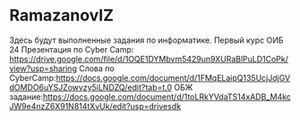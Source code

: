 # RamazanovIZ
Здесь будут выполненные задания по информатике.
Первый курс ОИБ 24 
Презентация по Cyber Camp: https://drive.google.com/file/d/1OQE1DYMbvm5429un9XURaBlPuLD1CoPk/view?usp=sharing
 Слова по CyberCamp:https://docs.google.com/document/d/1FMqELaipQ135UcjJdjGVdOMDO6uYSJZowvzy5iLNDZQ/edit?tab=t.0
ОБЖ задание:https://docs.google.com/document/d/1toLRkYVdaTS14xADB_M4kcJW9e4nzZ6X91N814tXvUk/edit?usp=drivesdk
